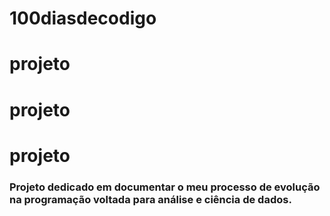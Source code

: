# 100diasdecodigo
# projeto
# projeto
# projeto
### Projeto dedicado em documentar o meu processo de evolução na programação voltada para análise e ciência de dados.